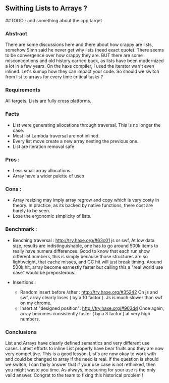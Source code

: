 ## Swithing Lists to Arrays ?

##TODO : add something about the cpp target

### Abstract
There are some discussions here and there about how crappy are lists, somehow Simn said he never get why lists (need exact quote). There seems to be convergence over how crappy they are. BUT there are some misconceptions and old history carried back, as lists have been modernized a lot in a few years. On the haxe compiler, I used the iterator wan't even inlined.
Let's sumup how they can impact your code. So should we switch from list to arrays for every time critical tasks ?

### Requirements
All targets. Lists are fully cross platforms.

### Facts
- List were generating allocations through traversal. This is no longer the case.
- Most list Lambda traversal are not inlined.
- Every list move create a new array nesting the previous one.
- List are iteration removal safe

### Pros :
- Less small array allocations
- Array have a wider palette of uses

### Cons :
- Array resizing may imply array regrow and copy which is very costy in theory. In practice, as its backed by native functions, there cost are barely to be seen.
- Lose the ergonomic simplicity of lists.

### Benchmark :
- Benching traversal : http://try.haxe.org/#63c01
  js or swf, At low data size, results are indistinguishable, one has to go around 500k items to really have numera differences. Good to know that each run show different numbers, this is simply because those structures are so lightweight, that cache misses, and GC hit will just break timing. Around 500k hit, array become earnestly faster but calling this a "real world use case" would be preposterous.

- Insertions : 
  - Random insert before /after : http://try.haxe.org/#35242
  On js and swf, array clearly loses ( by a 10 factor ). Js is much slower than swf on my chrome.
  - Insert at "designed position": http://try.haxe.org/#903dd
  Once again, array becomes consistently faster ( by a 3 factor ) at very high numbers.

### Conclusions
List and Arrays have clearly defined semantics and very different use cases. Latest efforts to inline List properly have bear fruits and they are now very competitive. This is a good lesson. List's are now okay to work with and could be changed to array if the need is real. If the question is should we switch, I can fairly answer that if your use case is not rethinked, then you might waste you time. As always, measuring for your use is the only valid answer.
Congrat to the team to fixing this historical problem !

